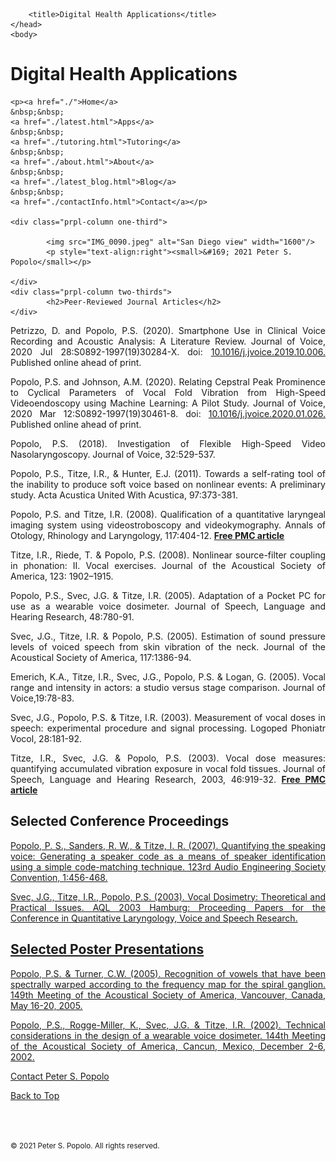 
<html>
	<head>
		<meta charset="UTF-8" />
		<meta name="viewport" content="width=device-width, initial-scale=1, maximum-scale=1, user-scalable=no" />
		<meta http-equiv="X-UA-Compatible" content="IE=edge" />


		<title>Digital Health Applications</title>
	</head>
	<body>
	
<div class="prpl-row">
	<div class="prpl-column two-thirds">
			<h1>Digital Health Applications</h1>
	</div>
	
	<p><a href="./">Home</a>
	&nbsp;&nbsp;
	<a href="./latest.html">Apps</a>
	&nbsp;&nbsp;
	<a href="./tutoring.html">Tutoring</a>
	&nbsp;&nbsp;
	<a href="./about.html">About</a>
	&nbsp;&nbsp;
	<a href="./latest_blog.html">Blog</a>
	&nbsp;&nbsp;
	<a href="./contactInfo.html">Contact</a></p>
	
	<div class="prpl-column one-third">
	
  			<img src="IMG_0090.jpeg" alt="San Diego view" width="1600"/>
  			<p style="text-align:right"><small>&#169; 2021 Peter S. Popolo</small></p>

	</div>
	<div class="prpl-column two-thirds">
			<h2>Peer-Reviewed Journal Articles</h2>
	</div>
</div>

<div class="prpl-row">

<p style="text-align:justify">Petrizzo, D. and Popolo, P.S. (2020). Smartphone Use in Clinical Voice Recording and Acoustic Analysis: A Literature Review. Journal of Voice, 2020 Jul 28:S0892-1997(19)30284-X. doi: <a href="https://doi.org/10.1016/j.jvoice.2019.10.006" target="_blank">10.1016/j.jvoice.2019.10.006.</a> Published online ahead of print. </p>

<p style="text-align:justify">Popolo, P.S. and Johnson, A.M. (2020). Relating Cepstral Peak Prominence to Cyclical Parameters of Vocal Fold Vibration from High-Speed Videoendoscopy using Machine Learning: A Pilot Study. Journal of Voice, 2020 Mar 12:S0892-1997(19)30461-8. doi: <a href="https://doi.org/10.1016/j.jvoice.2020.01.026" target="_blank">10.1016/j.jvoice.2020.01.026.</a> Published online ahead of print.</p>

<p style="text-align:justify">Popolo, P.S. (2018). Investigation of Flexible High-Speed Video Nasolaryngoscopy. Journal of Voice, 32:529-537. </p>

<p style="text-align:justify">Popolo, P.S., Titze, I.R., & Hunter, E.J. (2011). Towards a self-rating tool of the inability to produce soft voice based on nonlinear events: A preliminary study. Acta Acustica United With Acustica, 97:373-381. </p>

<p style="text-align:justify">Popolo, P.S. and Titze, I.R. (2008). Qualification of a quantitative laryngeal imaging system using videostroboscopy and videokymography. Annals of Otology, Rhinology and Laryngology, 117:404-12. <a href="https://www.ncbi.nlm.nih.gov/pmc/articles/PMC2538379/" target="_blank"><b>Free PMC article</b></a></p>

<p style="text-align:justify">Titze, I.R., Riede, T. & Popolo, P.S. (2008). Nonlinear source-filter coupling in phonation: II. Vocal exercises. Journal of the Acoustical Society of America, 123: 1902–1915. </p>

<p style="text-align:justify">Popolo, P.S., Svec, J.G. & Titze, I.R. (2005). Adaptation of a Pocket PC for use as a wearable voice dosimeter. Journal of Speech, Language and Hearing Research, 48:780-91. </p>

<p style="text-align:justify">Svec, J.G., Titze, I.R. & Popolo, P.S. (2005). Estimation of sound pressure levels of voiced speech from skin vibration of the neck. Journal of the Acoustical Society of America, 117:1386-94. </p>

<p style="text-align:justify">Emerich, K.A., Titze, I.R., Svec, J.G., Popolo, P.S. & Logan, G. (2005). Vocal range and intensity in actors: a studio versus stage comparison. Journal of Voice,19:78-83. </p>

<p style="text-align:justify">Svec, J.G., Popolo, P.S. & Titze, I.R. (2003). Measurement of vocal doses in speech: experimental procedure and signal processing. Logoped Phoniatr Vocol, 28:181-92. </p>

<p style="text-align:justify">Titze, I.R., Svec, J.G. & Popolo, P.S. (2003). Vocal dose measures: quantifying accumulated vibration exposure in vocal fold tissues. Journal of Speech, Language and Hearing Research, 2003, 46:919-32. <a href="https://www.ncbi.nlm.nih.gov/pmc/articles/PMC3158591/" target="_blank"><b>Free PMC article</b></a></p>

</div>

<div class="prpl-column two-thirds">
	<h2>Selected Conference Proceedings</h2>
</div>
	
<div class="prpl-row">

<p style="text-align:justify"><a href="./PopoloSandersTitze_AES123_2007.pdf" target="_blank>Sanders, R.W., Popolo, P.S. (2008). Extraction of electric network frequency signals from recordings made in a controlled magnetic field. 125th Audio Engineering Society Convention, 2008, 2:1143-1150. </p>

<p style="text-align:justify">Popolo, P. S., Sanders, R. W., & Titze, I. R. (2007). Quantifying the speaking voice: Generating a speaker code as a means of speaker identification using a simple code-matching technique. 123rd Audio Engineering Society Convention, 1:456-468.</p>

<p style="text-align:justify">Svec, J.G., Titze, I.R., Popolo, P.S. (2003). Vocal Dosimetry: Theoretical and Practical Issues. AQL 2003 Hamburg: Proceeding Papers for the Conference in Quantitative Laryngology, Voice and Speech Research. </p>

</div>

<div class="prpl-column two-thirds">
	<h2>Selected Poster Presentations</h2>
</div>
	
<div class="prpl-row">

<p style="text-align:justify">Popolo, P.S. & Turner, C.W. (2005). Recognition of vowels that have been spectrally warped according to the frequency map for the spiral ganglion. 149th Meeting of the Acoustical Society of America, Vancouver, Canada, May 16-20, 2005. </p>

<p style="text-align:justify">Popolo, P.S., Rogge-Miller, K., Svec, J.G. & Titze, I.R. (2002). Technical considerations in the design of a wearable voice dosimeter. 144th Meeting of the Acoustical Society of America, Cancun, Mexico, December 2-6, 2002. </p>

</div>

<p>Contact <a href="mailto:peterpopolo@gmail.com?subject=Contact"> Peter S. Popolo</a></p>

<a href="./about_Pubs.html">Back to Top</a>

<br><br><p><small>&#169; 2021 Peter S. Popolo. All rights reserved.</small></p>







